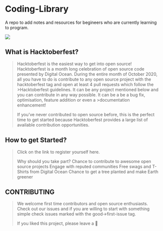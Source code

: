 # Coding-Library

A repo to add notes and resources for begineers who are currently learning to program.

![](https://camo.githubusercontent.com/5a8d352f17e028b08d7afe24eeb3293740bf399826ee1e3726dbae93d685c2b7/68747470733a2f2f6861636b746f626572666573742e6469676974616c6f6365616e2e636f6d2f5f6e7578742f696d672f6c6f676f2d6861636b746f626572666573742d66756c6c2e663432653362312e737667)
 ## What is Hacktoberfest?
>Hacktoberfest is the easiest way to get into open source! Hacktoberfest is a month long celebration of open source code presented by Digital Ocean.
>During the entire month of October 2020, all you have to do is contribute to any open source project with the hacktoberfest tag and open at least 4 pull requests which follow the >Hacktoberfest guidelines. It can be any project mentioned below and you can contribute in any way possible. It can be a be a bug fix, optimisation, feature addition or even a >documentation enhancement!
>
>If you’ve never contributed to open source before, this is the perfect time to get started because Hacktoberfest provides a large list of available contribution opportunities.

## How to get Started?
>Click on the link to register yourself here.
>
>Why should you take part?
>Chance to contribute to awesome open source projects
>Engage with reputed communities
>Free swags and T-Shirts from Digital Ocean
>Chance to get a tree planted and make Earth greener
## CONTRIBUTING
>
>We welcome first time contributors and open source enthusiasts. Check out our issues and if you are willing to start with something simple check issues marked with the good->first-issue tag.
>
>If you liked this project, please leave a 🌟
